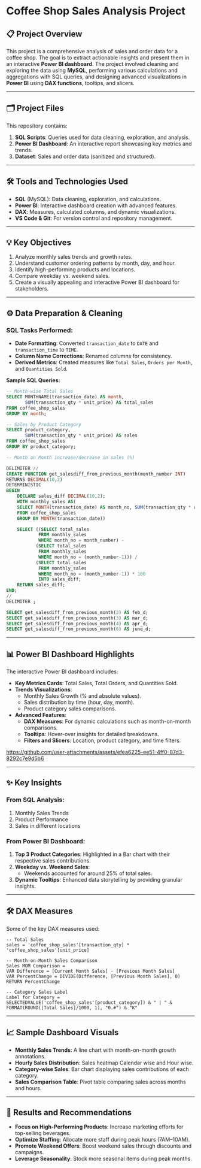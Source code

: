 # Coffee Shop Sales Analysis Project

## 📋 Project Overview
This project is a comprehensive analysis of sales and order data for a coffee shop. The goal is to extract actionable insights and present them in an interactive **Power BI dashboard**. The project involved cleaning and exploring the data using **MySQL**, performing various calculations and aggregations with SQL queries, and designing advanced visualizations in **Power BI** using **DAX functions**, tooltips, and slicers.

---

## 🗂️ Project Files
This repository contains:
1. **SQL Scripts**: Queries used for data cleaning, exploration, and analysis.
2. **Power BI Dashboard**: An interactive report showcasing key metrics and trends.
3. **Dataset**: Sales and order data (sanitized and structured).

---

## 🛠️ Tools and Technologies Used
- **SQL** (MySQL): Data cleaning, exploration, and calculations.
- **Power BI**: Interactive dashboard creation with advanced features.
- **DAX**: Measures, calculated columns, and dynamic visualizations.
- **VS Code & Git**: For version control and repository management.

---

## 💡 Key Objectives
1. Analyze monthly sales trends and growth rates.
2. Understand customer ordering patterns by month, day, and hour.
3. Identify high-performing products and locations.
4. Compare weekday vs. weekend sales.
5. Create a visually appealing and interactive Power BI dashboard for stakeholders.

---

## ⚙️ Data Preparation & Cleaning
### SQL Tasks Performed:
- **Date Formatting**: Converted `transaction_date` to `DATE` and `transaction_time` to `TIME`.
- **Column Name Corrections**: Renamed columns for consistency.
- **Derived Metrics**: Created measures like `Total Sales`, `Orders per Month`, and `Quantities Sold`.

**Sample SQL Queries:**
```sql
-- Month-wise Total Sales
SELECT MONTHNAME(transaction_date) AS month, 
       SUM(transaction_qty * unit_price) AS total_sales
FROM coffee_shop_sales
GROUP BY month;

-- Sales by Product Category
SELECT product_category, 
       SUM(transaction_qty * unit_price) AS sales
FROM coffee_shop_sales
GROUP BY product_category;

-- Month on Month increase/decrease in sales (%)

DELIMITER //
CREATE FUNCTION get_salesdiff_from_previous_month(month_number INT) 
RETURNS DECIMAL(10,2)
DETERMINISTIC
BEGIN
	DECLARE sales_diff DECIMAL(10,2);
    WITH monthly_sales AS(
	SELECT MONTH(transaction_date) AS month_no, SUM(transaction_qty * unit_price) AS total_sales
	FROM coffee_shop_sales
	GROUP BY MONTH(transaction_date))

	SELECT ((SELECT total_sales
			FROM monthly_sales
			WHERE month_no = month_number) - 
		   (SELECT total_sales
			FROM monthly_sales
			WHERE month_no = (month_number-1))) / 
           (SELECT total_sales
			FROM monthly_sales
			WHERE month_no = (month_number-1)) * 100 
            INTO sales_diff;
    RETURN sales_diff;
END;
//
DELIMITER ;

SELECT get_salesdiff_from_previous_month(2) AS feb_d;
SELECT get_salesdiff_from_previous_month(3) AS mar_d;
SELECT get_salesdiff_from_previous_month(4) AS apr_d;
SELECT get_salesdiff_from_previous_month(6) AS june_d;
```

---

## 📊 Power BI Dashboard Highlights
The interactive Power BI dashboard includes:

- **Key Metrics Cards**: Total Sales, Total Orders, and Quantities Sold.
- **Trends Visualizations**:
  - Monthly Sales Growth (% and absolute values).
  - Sales distribution by time (hour, day, month).
  - Product category sales comparisons.
- **Advanced Features**:
  - **DAX Measures**: For dynamic calculations such as month-on-month comparisons.
  - **Tooltips**: Hover-over insights for detailed breakdowns.
  - **Filters and Slicers**: Location, product category, and time filters.

https://github.com/user-attachments/assets/efea6225-ee51-4ff0-87d3-8292c7e9d5b6

---

## ✨ Key Insights
### From SQL Analysis:
1. Monthly Sales Trends
2. Product Performance
3. Sales in different locations

### From Power BI Dashboard:
1. **Top 3 Product Categories**: Highlighted in a Bar chart with their respective sales contributions.
2. **Weekday vs. Weekend Sales**:
   - Weekends accounted for around 25% of total sales.
3. **Dynamic Tooltips**: Enhanced data storytelling by providing granular insights.

---

## 🛠️ DAX Measures
Some of the key DAX measures used:

```DAX
-- Total Sales
sales = 'coffee_shop_sales'[transaction_qty] * 'coffee_shop_sales'[unit_price]

-- Month-on-Month Sales Comparison
Sales MOM Comparison = 
VAR Difference = [Current Month Sales] - [Previous Month Sales]
VAR PercentChange = DIVIDE(Difference, [Previous Month Sales], 0)
RETURN PercentChange

-- Category Sales Label
Label for Category = 
SELECTEDVALUE('coffee_shop_sales'[product_category]) & " | " & FORMAT(ROUND([Total Sales]/1000, 1), "0.#") & "K"
```

---

## 📈 Sample Dashboard Visuals
- **Monthly Sales Trends**: A line chart with month-on-month growth annotations.
- **Hourly Sales Distribution**: Sales heatmap Calendar wise and Hour wise.
- **Category-wise Sales**: Bar chart displaying sales contributions of each category.
- **Sales Comparison Table**: Pivot table comparing sales across months and hours.

---

## 🧾 Results and Recommendations
- **Focus on High-Performing Products**: Increase marketing efforts for top-selling beverages.
- **Optimize Staffing**: Allocate more staff during peak hours (7AM–10AM).
- **Promote Weekend Offers**: Boost weekend sales through discounts and campaigns.
- **Leverage Seasonality**: Stock more seasonal items during peak months.

